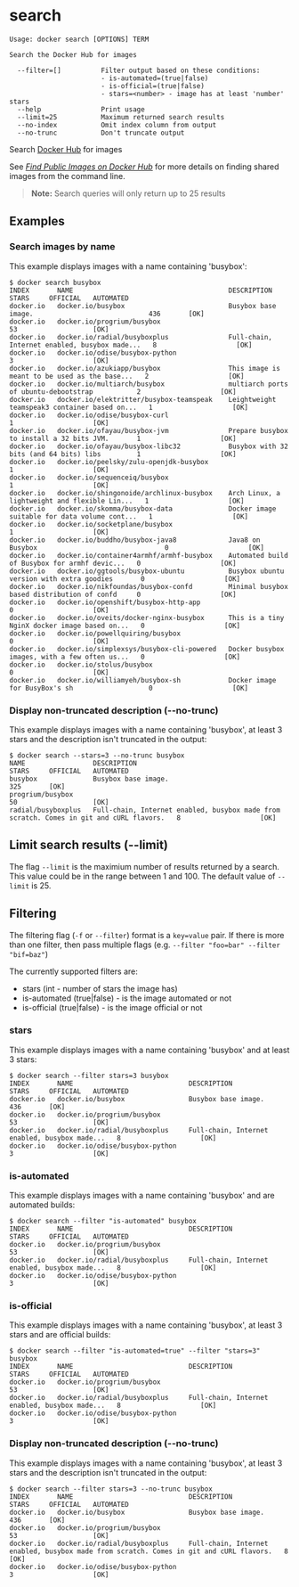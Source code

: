 <!--[metadata]>
+++
title = "search"
description = "The search command description and usage"
keywords = ["search, hub, images"]
[menu.main]
parent = "smn_cli"
+++
<![end-metadata]-->

# search

    Usage: docker search [OPTIONS] TERM

    Search the Docker Hub for images

      --filter=[]          Filter output based on these conditions:
                           - is-automated=(true|false)
                           - is-official=(true|false)
                           - stars=<number> - image has at least 'number' stars
      --help               Print usage
      --limit=25           Maximum returned search results
      --no-index           Omit index column from output
      --no-trunc           Don't truncate output

Search [Docker Hub](https://hub.docker.com) for images

See [*Find Public Images on Docker Hub*](../../tutorials/dockerrepos.md#searching-for-images) for
more details on finding shared images from the command line.

> **Note:**
> Search queries will only return up to 25 results

## Examples

### Search images by name

This example displays images with a name containing 'busybox':

    $ docker search busybox
    INDEX       NAME                                       DESCRIPTION                                     STARS     OFFICIAL   AUTOMATED
    docker.io   docker.io/busybox                          Busybox base image.                             436       [OK]
    docker.io   docker.io/progrium/busybox                                                                 53                   [OK]
    docker.io   docker.io/radial/busyboxplus               Full-chain, Internet enabled, busybox made...   8                    [OK]
    docker.io   docker.io/odise/busybox-python                                                             3                    [OK]
    docker.io   docker.io/azukiapp/busybox                 This image is meant to be used as the base...   2                    [OK]
    docker.io   docker.io/multiarch/busybox                multiarch ports of ubuntu-debootstrap           2                    [OK]
    docker.io   docker.io/elektritter/busybox-teamspeak    Leightweight teamspeak3 container based on...   1                    [OK]
    docker.io   docker.io/odise/busybox-curl                                                               1                    [OK]
    docker.io   docker.io/ofayau/busybox-jvm               Prepare busybox to install a 32 bits JVM.       1                    [OK]
    docker.io   docker.io/ofayau/busybox-libc32            Busybox with 32 bits (and 64 bits) libs         1                    [OK]
    docker.io   docker.io/peelsky/zulu-openjdk-busybox                                                     1                    [OK]
    docker.io   docker.io/sequenceiq/busybox                                                               1                    [OK]
    docker.io   docker.io/shingonoide/archlinux-busybox    Arch Linux, a lightweight and flexible Lin...   1                    [OK]
    docker.io   docker.io/skomma/busybox-data              Docker image suitable for data volume cont...   1                    [OK]
    docker.io   docker.io/socketplane/busybox                                                              1                    [OK]
    docker.io   docker.io/buddho/busybox-java8             Java8 on Busybox                                0                    [OK]
    docker.io   docker.io/container4armhf/armhf-busybox    Automated build of Busybox for armhf devic...   0                    [OK]
    docker.io   docker.io/ggtools/busybox-ubuntu           Busybox ubuntu version with extra goodies       0                    [OK]
    docker.io   docker.io/nikfoundas/busybox-confd         Minimal busybox based distribution of confd     0                    [OK]
    docker.io   docker.io/openshift/busybox-http-app                                                       0                    [OK]
    docker.io   docker.io/oveits/docker-nginx-busybox      This is a tiny NginX docker image based on...   0                    [OK]
    docker.io   docker.io/powellquiring/busybox                                                            0                    [OK]
    docker.io   docker.io/simplexsys/busybox-cli-powered   Docker busybox images, with a few often us...   0                    [OK]
    docker.io   docker.io/stolus/busybox                                                                   0                    [OK]
    docker.io   docker.io/williamyeh/busybox-sh            Docker image for BusyBox's sh                   0                    [OK]

### Display non-truncated description (--no-trunc)

This example displays images with a name containing 'busybox',
at least 3 stars and the description isn't truncated in the output:

    $ docker search --stars=3 --no-trunc busybox
    NAME                 DESCRIPTION                                                                               STARS     OFFICIAL   AUTOMATED
    busybox              Busybox base image.                                                                       325       [OK]       
    progrium/busybox                                                                                               50                   [OK]
    radial/busyboxplus   Full-chain, Internet enabled, busybox made from scratch. Comes in git and cURL flavors.   8                    [OK]

## Limit search results (--limit)

The flag `--limit` is the maximium number of results returned by a search. This value could
be in the range between 1 and 100. The default value of `--limit` is 25.


## Filtering

The filtering flag (`-f` or `--filter`) format is a `key=value` pair. If there is more
than one filter, then pass multiple flags (e.g. `--filter "foo=bar" --filter "bif=baz"`)

The currently supported filters are:

* stars (int - number of stars the image has)
* is-automated (true|false) - is the image automated or not
* is-official (true|false) - is the image official or not


### stars

This example displays images with a name containing 'busybox' and at
least 3 stars:

    $ docker search --filter stars=3 busybox
    INDEX       NAME                             DESCRIPTION                                     STARS     OFFICIAL   AUTOMATED
    docker.io   docker.io/busybox                Busybox base image.                             436       [OK]
    docker.io   docker.io/progrium/busybox                                                       53                   [OK]
    docker.io   docker.io/radial/busyboxplus     Full-chain, Internet enabled, busybox made...   8                    [OK]
    docker.io   docker.io/odise/busybox-python                                                   3                    [OK]

### is-automated

This example displays images with a name containing 'busybox'
and are automated builds:

    $ docker search --filter "is-automated" busybox
    INDEX       NAME                             DESCRIPTION                                     STARS     OFFICIAL   AUTOMATED
    docker.io   docker.io/progrium/busybox                                                       53                   [OK]
    docker.io   docker.io/radial/busyboxplus     Full-chain, Internet enabled, busybox made...   8                    [OK]
    docker.io   docker.io/odise/busybox-python                                                   3                    [OK]

### is-official

This example displays images with a name containing 'busybox', at least
3 stars and are official builds:

    $ docker search --filter "is-automated=true" --filter "stars=3" busybox
    INDEX       NAME                             DESCRIPTION                                     STARS     OFFICIAL   AUTOMATED
    docker.io   docker.io/progrium/busybox                                                       53                   [OK]
    docker.io   docker.io/radial/busyboxplus     Full-chain, Internet enabled, busybox made...   8                    [OK]
    docker.io   docker.io/odise/busybox-python                                                   3                    [OK]

### Display non-truncated description (--no-trunc)

This example displays images with a name containing 'busybox',
at least 3 stars and the description isn't truncated in the output:

    $ docker search --filter stars=3 --no-trunc busybox
    INDEX       NAME                             DESCRIPTION                                                                               STARS     OFFICIAL   AUTOMATED
    docker.io   docker.io/busybox                Busybox base image.                                                                       436       [OK]
    docker.io   docker.io/progrium/busybox                                                                                                 53                   [OK]
    docker.io   docker.io/radial/busyboxplus     Full-chain, Internet enabled, busybox made from scratch. Comes in git and cURL flavors.   8                    [OK]
    docker.io   docker.io/odise/busybox-python                                                                                             3                    [OK]
